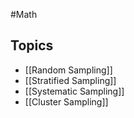 #Math 
## Topics
* [[Random Sampling]]
* [[Stratified Sampling]]
* [[Systematic Sampling]]
* [[Cluster Sampling]]